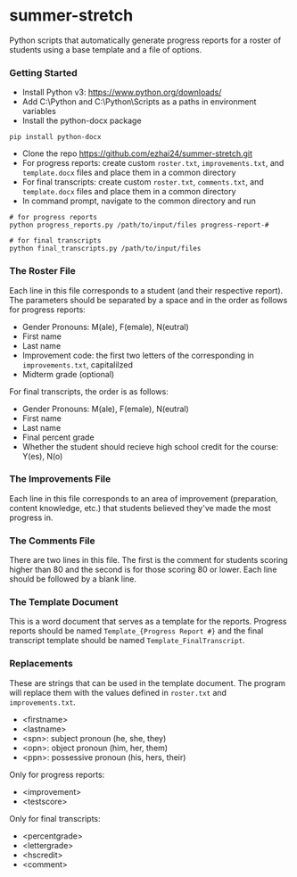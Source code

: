# summer-stretch
Python scripts that automatically generate progress reports for a roster of students using a base template and a file of options.

### Getting Started
* Install Python v3: https://www.python.org/downloads/
* Add C:\Python and C:\Python\Scripts as a paths in environment variables
* Install the python-docx package
```
pip install python-docx
```
* Clone the repo https://github.com/ezhai24/summer-stretch.git
* For progress reports: create custom `roster.txt`, `improvements.txt`, and `template.docx` files and place them in a common directory
* For final transcripts: create custom `roster.txt`, `comments.txt`, and `template.docx` files and place them in a common directory
* In command prompt, navigate to the common directory and run
```
# for progress reports
python progress_reports.py /path/to/input/files progress-report-#

# for final transcripts
python final_transcripts.py /path/to/input/files
```

### The Roster File
Each line in this file corresponds to a student (and their respective report). The parameters should be separated by a space and in the order as follows for progress reports:
* Gender Pronouns: M(ale), F(emale), N(eutral)
* First name
* Last name
* Improvement code: the first two letters of the corresponding in `improvements.txt`, capitalilzed
* Midterm grade (optional)

For final transcripts, the order is as follows:
* Gender Pronouns: M(ale), F(emale), N(eutral)
* First name
* Last name
* Final percent grade
* Whether the student should recieve high school credit for the course: Y(es), N(o)

### The Improvements File
Each line in this file corresponds to an area of improvement (preparation, content knowledge, etc.) that students believed they've made the most progress in.

### The Comments File
There are two lines in this file. The first is the comment for students scoring higher than 80 and the second is for those scoring 80 or lower. Each line should be followed by a blank line.

### The Template Document
This is a word document that serves as a template for the reports. Progress reports should be named `Template_{Progress Report #}` and the final transcript template should be named `Template_FinalTranscript`.

### Replacements
These are strings that can be used in the template document. The program will replace them with the values defined in `roster.txt` and `improvements.txt`.
* &lt;firstname>
* &lt;lastname>
* &lt;spn>: subject pronoun (he, she, they)
* &lt;opn>: object pronoun (him, her, them)
* &lt;ppn>: possessive pronoun (his, hers, their)

Only for progress reports:
* &lt;improvement>
* &lt;testscore>

Only for final transcripts:
* &lt;percentgrade>
* &lt;lettergrade>
* &lt;hscredit>
* &lt;comment>